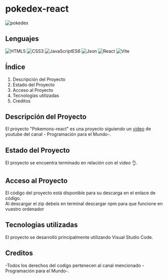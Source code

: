 # pokedex-react

![pokedex](./src/assets/Pokédex_logo.png)

## Lenguajes
![HTML5](https://img.shields.io/badge/HTML-5-green) 
![CSS3](https://img.shields.io/badge/CSS-3-blue) 
![JavaScriptES6](https://img.shields.io/badge/JavaScript-ES6-orange) 
![Json](https://img.shields.io/badge/Json-purple)
![React](https://img.shields.io/badge/React-%20%230088CC)
![Vite](https://img.shields.io/badge/Vite-%20yellow)


## Índice
1. Descripción del Proyecto
2. Estado del Proyecto
3. Acceso al Proyecto
4. Tecnologías utilizadas
5. Creditos

## Descripción del Proyecto
El proyecto "Pokemons-react" es una proyecto siguiendo un [video](https://www.youtube.com/watch?v=BVQrG-Bp-94&t=5444s) de youtube del canal - Programación para el Mundo-.

## Estado del Proyecto
El proyecto se encuentra terminado en relación con el video 👌.

## Acceso al Proyecto
El código del proyecto está disponible para su descarga en el enlace de código. <br>
Al descargar el zip debeís en terminal descargar npm para que funcione en vuestro ordenador

## Tecnologías utilizadas
El proyecto se desarrolló principalmente utilizando Visual Studio Code.

## Creditos
-Todos los derechos del codigo pertenecen al canal mencionado - Programación para el Mundo-.